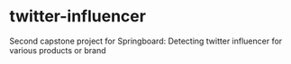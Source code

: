 # twitter-influencer
Second capstone project for Springboard: Detecting twitter influencer for various products or brand
